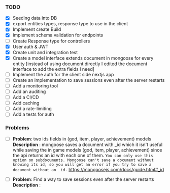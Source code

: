 ### TODO

- [x] Seeding data into DB
- [x] export entities types, response type to use in the client
- [x] Implement create Build
- [x] implement schema validation for endpoints
- [ ] Create Response type for controllers
- [x] User auth & JWT
- [x] Create unit and integration test
- [x] Create a model interface extends document in mongoose for every entity [instead of using document directly I edited the document interface to add the extra fields I need]
- [ ] Implement the auth for the client side nextjs app
- [ ] Create an implementation to save sessions even after the server restarts
- [ ] Add a monitoring tool
- [ ] Add an auditing
- [ ] Add a CI/CD
- [ ] Add caching
- [ ] Add a rate-limiting
- [ ] Add a tests for auth

### Problems

- [ ] **Problem**: two ids fields in (god, item, player, achievement) models
      **Description** : mongoose saves a document with \_id which it isn't useful while saving the in game models (god, item, player, achievement) since the api returns an id with each one of them.
      `You can only use this option on subdocuments. Mongoose can't save a document without knowing its id, so you will get an error if you try to save a document without an _id.` https://mongoosejs.com/docs/guide.html#_id

- [ ] **Problem**: Find a way to save sessions even after the server restarts
      **Description** :
